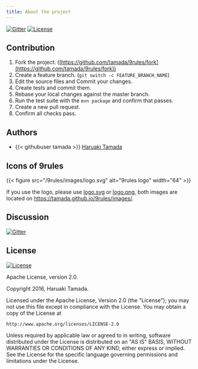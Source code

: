 ```yaml
---
title: About the project
---
```


[![Gitter](https://badges.gitter.im/9rules/Lobby.svg)](https://gitter.im/9rules/Lobby?utm_source=badge&utm_medium=badge&utm_campaign=pr-badge)
[![License](https://img.shields.io/badge/License-Apache%202.0-blue.svg?style=flat)](https://github.com/tamada/9rules/blob/master/LICENSE)


## Contribution

1. Fork the project. ([https://github.com/tamada/9rules/fork](https://github.com/tamada/9rules/fork))
2. Create a feature branch. (`git switch -c FEATURE_BRANCH_NAME`)
3. Edit the source files and Commit your changes.
4. Create tests and commit them.
5. Rebase your local changes against the master branch.
6. Run the test suite with the `mvn package` and confirm that passes.
7. Create a new pull request.
8. Confirm all checks pass.

## Authors

* {{< githubuser tamada >}} [Haruaki Tamada](https://github.com/tamada)

## Icons of 9rules

{{< figure src="/9rules/images/logo.svg" alt="9rules logo" width="64" >}}

If you use the logo, please use [logo.svg](https://tamada.github.io/9rules/images/logo.svg) or [logo.png](https://tamada.github.io/9rules/images/logo.png), both images are located on https://tamada.github.io/9rules/images/.

## Discussion

[![Gitter](https://badges.gitter.im/9rules/Lobby.svg)](https://gitter.im/9rules/Lobby?utm_source=badge&utm_medium=badge&utm_campaign=pr-badge)

## License

[![License](https://img.shields.io/badge/License-Apache%202.0-blue.svg?style=flat)](https://github.com/tamada/9rules/blob/master/LICENSE)

Apache License, version 2.0.

Copyright 2016, Haruaki Tamada.

Licensed under the Apache License, Version 2.0 (the "License");
you may not use this file except in compliance with the License.
You may obtain a copy of the License at

    http://www.apache.org/licenses/LICENSE-2.0
    
Unless required by applicable law or agreed to in writing, software
distributed under the License is distributed on an "AS IS" BASIS,
WITHOUT WARRANTIES OR CONDITIONS OF ANY KIND, either express or implied.
See the License for the specific language governing permissions and
limitations under the License.

